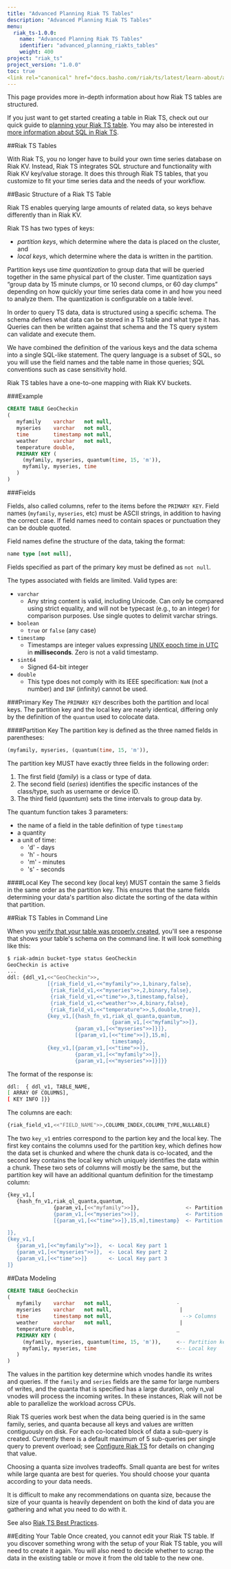 ```yaml
---
title: "Advanced Planning Riak TS Tables"
description: "Advanced Planning Riak TS Tables"
menu:
  riak_ts-1.0.0:
    name: "Advanced Planning Riak TS Tables"
    identifier: "advanced_planning_riakts_tables"
    weight: 400
project: "riak_ts"
project_version: "1.0.0"
toc: true
<link rel="canonical" href="docs.basho.com/riak/ts/latest/learn-about/advancedplanning" />
---
```



[activating]: http://docs.basho.com/riakts/1.0.0/using/creating-activating/
[configuring]: http://docs.basho.com/riakts/1.0.0/using/configuring/
[planning]: http://docs.basho.com/riakts/1.0.0/using/planning
[sql]: http://docs.basho.com/riakts/1.0.0/learn-about/sqlriakts/
[bestpractices]: http://docs.basho.com/riakts/1.0.0/learn-about/bestpractices/


This page provides more in-depth information about how Riak TS tables are structured. 

If you just want to get started creating a table in Riak TS, check out our quick guide to [planning your Riak TS table][planning]. You may also be interested in [more information about SQL in Riak TS][sql].

##Riak TS Tables

With Riak TS, you no longer have to build your own time series database on Riak KV. Instead, Riak TS integrates SQL structure and functionality with Riak KV key/value storage. It does this through Riak TS tables, that you customize to fit your time series data and the needs of your workflow.

##Basic Structure of a Riak TS Table

Riak TS enables querying large amounts of related data, so keys behave differently than in Riak KV.

Riak TS has two types of keys:

* *partition keys*, which determine where the data is placed on the cluster, and
* *local keys*, which determine where the data is written in the partition.

Partition keys use *time quantization* to group data that will be queried together in the same physical part of the cluster. Time quantization says “group data by 15 minute clumps, or 10 second clumps, or 60 day clumps” depending on how quickly your time series data come in and how you need to analyze them. The quantization is configurable on a table level.

In order to query TS data, data is structured using a specific schema. The schema defines what data can be stored in a TS table and what type it has. Queries can then be written against that schema and the TS query system can validate and execute them.

We have combined the definition of the various keys and the data schema into a single SQL-like statement. The query language is a subset of SQL, so you will use the field names and the table name in those queries; SQL conventions such as case sensitivity hold.

Riak TS tables have a one-to-one mapping with Riak KV buckets.

###Example

```sql
CREATE TABLE GeoCheckin
(
   myfamily    varchar   not null,
   myseries    varchar   not null,
   time        timestamp not null,
   weather     varchar   not null,
   temperature double,
   PRIMARY KEY (
     (myfamily, myseries, quantum(time, 15, 'm')),
     myfamily, myseries, time
   )
)
```

###Fields

Fields, also called columns, refer to the items before the `PRIMARY KEY`. Field names (`myfamily`, `myseries`, etc) must be ASCII strings, in addition to having the correct case. If field names need to contain spaces or punctuation they can be double quoted.

Field names define the structure of the data, taking the format:

```sql
name type [not null],
```

Fields specified as part of the primary key must be defined as `not null`.

The types associated with fields are limited. Valid types are:

* `varchar`
  * Any string content is valid, including Unicode. Can only be compared using strict equality, and will not be typecast (e.g., to an integer) for comparison purposes. Use single quotes to delimit varchar strings.
* `boolean`
  * `true` or `false` (any case)
* `timestamp`
  * Timestamps are integer values expressing [UNIX epoch time in UTC](https://en.wikipedia.org/wiki/Unix_time) in **milliseconds**. Zero is not a valid timestamp.
* `sint64`
  * Signed 64-bit integer
* `double`
  * This type does not comply with its IEEE specification: `NaN` (not a number) and `INF` (infinity) cannot be used.


###Primary Key
The `PRIMARY KEY` describes both the partition and local keys. The partition key and the local key are nearly identical, differing only by the definition of the `quantum` used to colocate data.


####Partition Key 
The partition key is defined as the three named fields in parentheses:

```sql
(myfamily, myseries, (quantum(time, 15, 'm')),
```

The partition key MUST have exactly three fields in the following order: 

1. The first field (*family*) is a class or type of data. 
2. The second field (*series*) identifies the specific instances of the class/type, such as username or device ID. 
3. The third field (*quantum*) sets the time intervals to group data by.

The quantum function takes 3 parameters:

* the name of a field in the table definition of type `timestamp`
* a quantity
* a unit of time:
  * 'd'  - days
  * 'h' - hours
  * 'm' - minutes
  * 's' - seconds

####Local Key
The second key (local key) MUST contain the same 3 fields in the same order as the partition key. This ensures that the same fields determining your data's partition also dictate the sorting of the data within that partition.


##Riak TS Tables in Command Line

When you [verify that your table was properly created][activating], you'll see a response that shows your table's schema on the command line. It will look something like this:  

```sh
$ riak-admin bucket-type status GeoCheckin
GeoCheckin is active
...
ddl: {ddl_v1,<<"GeoCheckin">>,
             [{riak_field_v1,<<"myfamily">>,1,binary,false},
              {riak_field_v1,<<"myseries">>,2,binary,false},
              {riak_field_v1,<<"time">>,3,timestamp,false},
              {riak_field_v1,<<"weather">>,4,binary,false},
              {riak_field_v1,<<"temperature">>,5,double,true}],
             {key_v1,[{hash_fn_v1,riak_ql_quanta,quantum,
                                  {param_v1,[<<"myfamily">>]},
                      {param_v1,[<<"myseries">>]}]},
                      [{param_v1,[<<"time">>]},15,m],
                                  timestamp},
             {key_v1,[{param_v1,[<<"time">>]},
                      {param_v1,[<<"myfamily">>]},
                      {param_v1,[<<"myseries">>]}]}}
```

The format of the response is:

```sh
ddl:  { ddl_v1, TABLE_NAME, 
[ ARRAY OF COLUMNS], 
[ KEY INFO ]}}
```

The columns are each:

```sh
{riak_field_v1,<<"FIELD_NAME">>,COLUMN_INDEX,COLUMN_TYPE,NULLABLE}
```

The two `key_v1` entries correspond to the partion key and the local key. The first key contains the columns used for the partition key, which defines how the data set is chunked and where the chunk data is co-located, and the second key contains the local key which uniquely identifies the data within a chunk. These two sets of columns will mostly be the same, but the partition key will have an additional quantum definition for the timestamp column:

```sh
{key_v1,[
   {hash_fn_v1,riak_ql_quanta,quantum,
               {param_v1,[<<"myfamily">>]},               <- Partition Key Part 1
               {param_v1,[<<"myseries">>]},               <- Partition Key Part 2 
               [{param_v1,[<<"time">>]},15,m],timestamp}  <- Partition Key Part 3

]},
{key_v1,[
   {param_v1,[<<"myfamily">>]},  <- Local Key part 1
   {param_v1,[<<"myseries">>]},  <- Local Key part 2
   {param_v1,[<<"time">>]}       <- Local Key part 3
]}
```

##Data Modeling

```sql
CREATE TABLE GeoCheckin
(
   myfamily    varchar   not null,                     -
   myseries    varchar   not null,                      |
   time        timestamp not null,                       --> Columns
   weather     varchar   not null,                      |
   temperature double,                                 _
   PRIMARY KEY (
     (myfamily, myseries, quantum(time, 15, 'm')),     <-- Partition key
     myfamily, myseries, time                          <-- Local key
   )
)
```

The values in the partition key determine which vnodes handle its writes and queries. If the `family` and `series` fields are the same for large numbers of writes, and the quanta that is specified has a large duration, only n_val vnodes will process the incoming writes. In these instances, Riak will not be able to parallelize the workload across CPUs.

Riak TS queries work best when the data being queried is in the same family, series, and quanta because all keys and values are written contiguously on disk. For each co-located block of data a sub-query is created. Currently there is a default maximum of 5 sub-queries per single query to prevent overload; see [Configure Riak TS][configuring] for details on changing that value.

Choosing a quanta size involves tradeoffs. Small quanta are best for writes while large quanta are best for queries. You should choose your quanta according to your data needs.

It is difficult to make any recommendations on quanta size, because the size of your quanta is heavily dependent on both the kind of data you are gathering and what you need to do with it.

See also [Riak TS Best Practices][bestpractices].

##Editing Your Table
Once created, you cannot edit your Riak TS table. If you discover something wrong with the setup of your Riak TS table, you will need to create it again. You will also need to decide whether to scrap the data in the existing table or move it from the old table to the new one.
